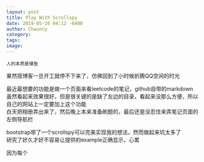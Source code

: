 ```yaml
---
layout: post
title: Play With Scrollspy
date: 2019-05-26 04:12 -0400
author: Chauncy
category: 
tags: 
image: 
---
```


`人的本质是摸鱼`

果然搭博客一旦开工就停不下来了，仿佛回到了小时候折腾QQ空间的时光  

最近最想要的功能是做一个页面来看leetcode的笔记，github自带的markdown虽然看起来效果很好，但是很关键的是缺了左边的目录，看起来没那么方便，所以自己的网站上一定要加上这个功能  
白天把相册弄出来了，然后晚上本来准备刷题的，最后还是没忍住来弄笔记页面的左侧导航栏  

bootstrap带了一个scrollspy可以完美实现我的想法，然而做起来坑太多了  
研究了好久才好不容易让提供的example正确显示，心累

因为每个



